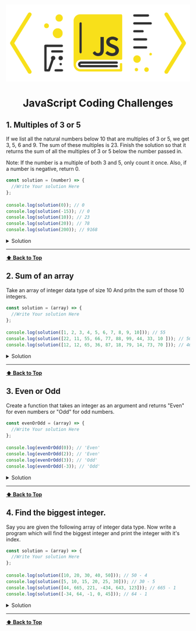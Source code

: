 ![javascript](images/logo.png)

<h1 align="center" id='header'>JavaScript Coding Challenges </h1>

## 1. Multiples of 3 or 5

If we list all the natural numbers below 10 that are multiples of 3 or 5, we get 3, 5, 6 and 9. The sum of these multiples is 23. Finish the solution so that it returns the sum of all the multiples of 3 or 5 below the number passed in.

Note: If the number is a multiple of both 3 and 5, only count it once. Also, if a number is negative, return 0.

```js
const solution = (number) => {
  //Write Your solution Here
};

console.log(solution(0)); // 0
console.log(solution(-15)); // 0
console.log(solution(10)); // 23
console.log(solution(20)); // 78
console.log(solution(200)); // 9168
```

<details><summary style="cursor:pointer">Solution</summary>

```js
const solution = (number) => {
  let sum = 0;
  for (let i = 0; i < number; i++) {
    if (i % 3 === 0 || i % 5 === 0) {
      sum += i;
    }
  }
  return sum;
};
```

</details>

---
**[⬆ Back to Top](#header)**

## 2. Sum of an array

Take an array of integer data type of size 10 And pritn the sum of those 10 integers.


```js
const solution = (array) => {
  //Write Your solution Here
};

console.log(solution([1, 2, 3, 4, 5, 6, 7, 8, 9, 10])); // 55
console.log(solution([22, 11, 55, 66, 77, 88, 99, 44, 33, 10 ])); // 505
console.log(solution([12, 12, 65, 36, 87, 18, 79, 14, 73, 70 ])); // 466
```

<details><summary style="cursor:pointer">Solution</summary>

```js

const solution = (array) =>{
    let sum = 0;
    for(let i = 0; i < array.length; i++){
        sum += array[i];
    }
    return sum;
};
```

</details>

---
**[⬆ Back to Top](#header)**


## 3. Even or Odd

Create a function that takes an integer as an argument and returns "Even" for even numbers or "Odd" for odd numbers.

```js
const evenOrOdd = (array) => {
  //Write Your solution Here
};

console.log(evenOrOdd(0)); // 'Even'
console.log(evenOrOdd(2)); // 'Even'
console.log(evenOrOdd(3)); // 'Odd'
console.log(evenOrOdd(-3)); // 'Odd'
```

<details><summary style="cursor:pointer">Solution</summary>

```js
//Solution 1
const evenOrOdd = number => number % 2 === 0 ? 'Even' : 'Odd';

//Solution 2
const evenOrOdd = (number) =>{
    if(number % 2 === 0){
        return 'Even';
    }else{
        return 'Odd';
    }
}
```

</details>

---
**[⬆ Back to Top](#header)**




## 4. Find the biggest integer.

Say you are given the following array of integer data type. Now write a program which will find the biggest integer and print the integer with it's index.

```js
const solution = (array) => {
  //Write Your solution Here
};

console.log(solution([10, 20, 30, 40, 50])); // 50 - 4
console.log(solution([5, 10, 15, 20, 25, 30])); // 30 - 5
console.log(solution([44, 665, 221, -434, 643, 123])); // 665 - 1
console.log(solution([-34, 64, -1, 0, 45])); // 64 - 1
```

<details><summary style="cursor:pointer">Solution</summary>

```js
const solution = (array) =>{
    let biggestNumber = 0;
    let index 
    for(let i = 0; i < array.length; i++){
        if(array[i] > biggestNumber){
            biggestNumber = array[i];
            index = i;
        }
    }
    return {biggestNumber, index};
}
```

</details>

---
**[⬆ Back to Top](#header)**